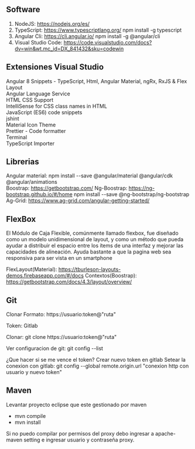 Software
---------------------------------------------------------------------------------------------------

1. NodeJS: https://nodejs.org/es/
2. TypeScript: https://www.typescriptlang.org/  npm install -g typescript
3. Angular Cli: https://cli.angular.io/ npm install -g @angular/cli
4. Visual Studio Code: https://code.visualstudio.com/docs?dv=win&wt.mc_id=DX_841432&sku=codewin



Extensiones Visual Studio
---------------------------------------------------------------------------------------------------

  Angular 8 Snippets - TypeScript, Html, Angular Material, ngRx, RxJS & Flex Layout                     
  Angular Language Service                                                                  
  HTML CSS Support                                                                                  
  IntelliSense for CSS class names in HTML                                                                                 
  JavaScript (ES6) code snippets                                                                                 
  jshint                                                                                 
  Material Icon Theme                                                                                 
  Prettier - Code formatter                                                                                 
  Terminal                                                                                 
  TypeScript Importer                                                                                 


Librerias
---------------------------------------------------------------------------------------------------

  Angular material: npm install --save @angular/material @angular/cdk @angular/animations               
  Boostrap: https://getbootstrap.com/
  Ng-Boostrap: https://ng-bootstrap.github.io/#/home npm install --save @ng-bootstrap/ng-bootstrap
  Ag-Grid: https://www.ag-grid.com/angular-getting-started/

FlexBox
---------------------------

  El Módulo de Caja Flexible, comúnmente llamado flexbox, fue diseñado como un modelo unidimensional de layout, y como un método que pueda ayudar a distribuir el espacio entre los ítems de una interfaz y mejorar las capacidades de alineación.
  Ayuda bastante a que la pagina web sea responsiva para ser vista en un smartphone

  FlexLayout(Material): https://tburleson-layouts-demos.firebaseapp.com/#/docs
  Contextos(Boostrap): https://getbootstrap.com/docs/4.3/layout/overview/
 
 
Git 
-------------------------
Clonar
Formato: https://usuario:token@"ruta"

Token: Gitlab

Clonar: git clone https://usuario:token@"ruta"

Ver configuracion de git: git config --list

¿Que hacer si se me vence el token?
Crear nuevo token en gitlab
Setear la conexion con gitlab: git config --global remote.origin.url "conexion http con usuario y nuevo token"


Maven
---------------------------------------
Levantar proyecto eclipse que este gestionado por maven
- mvn compile
- mvn install

Si no puedo compilar por permisos del proxy debo ingresar a apache-maven setting e ingresar usuario y contraseña proxy.

